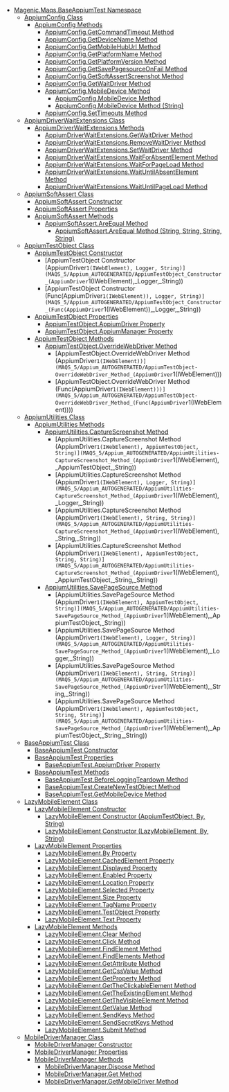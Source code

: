 - [Magenic.Maqs.BaseAppiumTest Namespace](MAQS_5/Appium_AUTOGENERATED/Magenic-Maqs-BaseAppiumTest_Namespace)
  - [AppiumConfig Class](MAQS_5/Appium_AUTOGENERATED/AppiumConfig_Class)
    - [AppiumConfig Methods](MAQS_5/Appium_AUTOGENERATED/AppiumConfig_Methods)
      - [AppiumConfig.GetCommandTimeout Method](MAQS_5/Appium_AUTOGENERATED/AppiumConfig-GetCommandTimeout_Method)
      - [AppiumConfig.GetDeviceName Method](MAQS_5/Appium_AUTOGENERATED/AppiumConfig-GetDeviceName_Method)
      - [AppiumConfig.GetMobileHubUrl Method](MAQS_5/Appium_AUTOGENERATED/AppiumConfig-GetMobileHubUrl_Method)
      - [AppiumConfig.GetPlatformName Method](MAQS_5/Appium_AUTOGENERATED/AppiumConfig-GetPlatformName_Method)
      - [AppiumConfig.GetPlatformVersion Method](MAQS_5/Appium_AUTOGENERATED/AppiumConfig-GetPlatformVersion_Method)
      - [AppiumConfig.GetSavePagesourceOnFail Method](MAQS_5/Appium_AUTOGENERATED/AppiumConfig-GetSavePagesourceOnFail_Method)
      - [AppiumConfig.GetSoftAssertScreenshot Method](MAQS_5/Appium_AUTOGENERATED/AppiumConfig-GetSoftAssertScreenshot_Method)
      - [AppiumConfig.GetWaitDriver Method](MAQS_5/Appium_AUTOGENERATED/AppiumConfig-GetWaitDriver_Method)
      - [AppiumConfig.MobileDevice Method](MAQS_5/Appium_AUTOGENERATED/AppiumConfig-MobileDevice_Method())
        - [AppiumConfig.MobileDevice Method](MAQS_5/Appium_AUTOGENERATED/AppiumConfig-MobileDevice_Method)
        - [AppiumConfig.MobileDevice Method (String)](MAQS_5/Appium_AUTOGENERATED/AppiumConfig-MobileDevice_Method_(String))
      - [AppiumConfig.SetTimeouts Method](MAQS_5/Appium_AUTOGENERATED/AppiumConfig-SetTimeouts_Method)
  - [AppiumDriverWaitExtensions Class](MAQS_5/Appium_AUTOGENERATED/AppiumDriverWaitExtensions_Class)
    - [AppiumDriverWaitExtensions Methods](MAQS_5/Appium_AUTOGENERATED/AppiumDriverWaitExtensions_Methods)
      - [AppiumDriverWaitExtensions.GetWaitDriver Method](MAQS_5/Appium_AUTOGENERATED/AppiumDriverWaitExtensions-GetWaitDriver_Method)
      - [AppiumDriverWaitExtensions.RemoveWaitDriver Method](MAQS_5/Appium_AUTOGENERATED/AppiumDriverWaitExtensions-RemoveWaitDriver_Method)
      - [AppiumDriverWaitExtensions.SetWaitDriver Method](MAQS_5/Appium_AUTOGENERATED/AppiumDriverWaitExtensions-SetWaitDriver_Method)
      - [AppiumDriverWaitExtensions.WaitForAbsentElement Method](MAQS_5/Appium_AUTOGENERATED/AppiumDriverWaitExtensions-WaitForAbsentElement_Method)
      - [AppiumDriverWaitExtensions.WaitForPageLoad Method](MAQS_5/Appium_AUTOGENERATED/AppiumDriverWaitExtensions-WaitForPageLoad_Method)
      - [AppiumDriverWaitExtensions.WaitUntilAbsentElement Method](MAQS_5/Appium_AUTOGENERATED/AppiumDriverWaitExtensions-WaitUntilAbsentElement_Method)
      - [AppiumDriverWaitExtensions.WaitUntilPageLoad Method](MAQS_5/Appium_AUTOGENERATED/AppiumDriverWaitExtensions-WaitUntilPageLoad_Method)
  - [AppiumSoftAssert Class](MAQS_5/Appium_AUTOGENERATED/AppiumSoftAssert_Class)
    - [AppiumSoftAssert Constructor](MAQS_5/Appium_AUTOGENERATED/AppiumSoftAssert_Constructor)
    - [AppiumSoftAssert Properties](MAQS_5/Appium_AUTOGENERATED/AppiumSoftAssert_Properties)
    - [AppiumSoftAssert Methods](MAQS_5/Appium_AUTOGENERATED/AppiumSoftAssert_Methods)
      - [AppiumSoftAssert.AreEqual Method](MAQS_5/Appium_AUTOGENERATED/AppiumSoftAssert-AreEqual_Method)
        - [AppiumSoftAssert.AreEqual Method (String, String, String, String)](MAQS_5/Appium_AUTOGENERATED/AppiumSoftAssert-AreEqual_Method_(String,_String,_String,_String))
  - [AppiumTestObject Class](MAQS_5/Appium_AUTOGENERATED/AppiumTestObject_Class)
    - [AppiumTestObject Constructor](MAQS_5/Appium_AUTOGENERATED/AppiumTestObject_Constructor)
      - [AppiumTestObject Constructor (AppiumDriver`1(IWebElement), Logger, String)](MAQS_5/Appium_AUTOGENERATED/AppiumTestObject_Constructor_(AppiumDriver`1(IWebElement),_Logger,_String))
      - [AppiumTestObject Constructor (Func(AppiumDriver`1(IWebElement)), Logger, String)](MAQS_5/Appium_AUTOGENERATED/AppiumTestObject_Constructor_(Func(AppiumDriver`1(IWebElement)),_Logger,_String))
    - [AppiumTestObject Properties](MAQS_5/Appium_AUTOGENERATED/AppiumTestObject_Properties)
      - [AppiumTestObject.AppiumDriver Property](MAQS_5/Appium_AUTOGENERATED/AppiumTestObject-AppiumDriver_Property)
      - [AppiumTestObject.AppiumManager Property](MAQS_5/Appium_AUTOGENERATED/AppiumTestObject-AppiumManager_Property)
    - [AppiumTestObject Methods](MAQS_5/Appium_AUTOGENERATED/AppiumTestObject_Methods)
      - [AppiumTestObject.OverrideWebDriver Method](MAQS_5/Appium_AUTOGENERATED/AppiumTestObject-OverrideWebDriver_Method)
        - [AppiumTestObject.OverrideWebDriver Method (AppiumDriver`1(IWebElement))](MAQS_5/Appium_AUTOGENERATED/AppiumTestObject-OverrideWebDriver_Method_(AppiumDriver`1(IWebElement)))
        - [AppiumTestObject.OverrideWebDriver Method (Func(AppiumDriver`1(IWebElement)))](MAQS_5/Appium_AUTOGENERATED/AppiumTestObject-OverrideWebDriver_Method_(Func(AppiumDriver`1(IWebElement))))
  - [AppiumUtilities Class](MAQS_5/Appium_AUTOGENERATED/AppiumUtilities_Class)
    - [AppiumUtilities Methods](MAQS_5/Appium_AUTOGENERATED/AppiumUtilities_Methods)
      - [AppiumUtilities.CaptureScreenshot Method](MAQS_5/Appium_AUTOGENERATED/AppiumUtilities-CaptureScreenshot_Method)
        - [AppiumUtilities.CaptureScreenshot Method (AppiumDriver`1(IWebElement), AppiumTestObject, String)](MAQS_5/Appium_AUTOGENERATED/AppiumUtilities-CaptureScreenshot_Method_(AppiumDriver`1(IWebElement),_AppiumTestObject,_String))
        - [AppiumUtilities.CaptureScreenshot Method (AppiumDriver`1(IWebElement), Logger, String)](MAQS_5/Appium_AUTOGENERATED/AppiumUtilities-CaptureScreenshot_Method_(AppiumDriver`1(IWebElement),_Logger,_String))
        - [AppiumUtilities.CaptureScreenshot Method (AppiumDriver`1(IWebElement), String, String)](MAQS_5/Appium_AUTOGENERATED/AppiumUtilities-CaptureScreenshot_Method_(AppiumDriver`1(IWebElement),_String,_String))
        - [AppiumUtilities.CaptureScreenshot Method (AppiumDriver`1(IWebElement), AppiumTestObject, String, String)](MAQS_5/Appium_AUTOGENERATED/AppiumUtilities-CaptureScreenshot_Method_(AppiumDriver`1(IWebElement),_AppiumTestObject,_String,_String))
      - [AppiumUtilities.SavePageSource Method](MAQS_5/Appium_AUTOGENERATED/AppiumUtilities-SavePageSource_Method)
        - [AppiumUtilities.SavePageSource Method (AppiumDriver`1(IWebElement), AppiumTestObject, String)](MAQS_5/Appium_AUTOGENERATED/AppiumUtilities-SavePageSource_Method_(AppiumDriver`1(IWebElement),_AppiumTestObject,_String))
        - [AppiumUtilities.SavePageSource Method (AppiumDriver`1(IWebElement), Logger, String)](MAQS_5/Appium_AUTOGENERATED/AppiumUtilities-SavePageSource_Method_(AppiumDriver`1(IWebElement),_Logger,_String))
        - [AppiumUtilities.SavePageSource Method (AppiumDriver`1(IWebElement), String, String)](MAQS_5/Appium_AUTOGENERATED/AppiumUtilities-SavePageSource_Method_(AppiumDriver`1(IWebElement),_String,_String))
        - [AppiumUtilities.SavePageSource Method (AppiumDriver`1(IWebElement), AppiumTestObject, String, String)](MAQS_5/Appium_AUTOGENERATED/AppiumUtilities-SavePageSource_Method_(AppiumDriver`1(IWebElement),_AppiumTestObject,_String,_String))
  - [BaseAppiumTest Class](MAQS_5/Appium_AUTOGENERATED/BaseAppiumTest_Class)
    - [BaseAppiumTest Constructor](MAQS_5/Appium_AUTOGENERATED/BaseAppiumTest_Constructor)
    - [BaseAppiumTest Properties](MAQS_5/Appium_AUTOGENERATED/BaseAppiumTest_Properties)
      - [BaseAppiumTest.AppiumDriver Property](MAQS_5/Appium_AUTOGENERATED/BaseAppiumTest-AppiumDriver_Property)
    - [BaseAppiumTest Methods](MAQS_5/Appium_AUTOGENERATED/BaseAppiumTest_Methods)
      - [BaseAppiumTest.BeforeLoggingTeardown Method](MAQS_5/Appium_AUTOGENERATED/BaseAppiumTest-BeforeLoggingTeardown_Method)
      - [BaseAppiumTest.CreateNewTestObject Method](MAQS_5/Appium_AUTOGENERATED/BaseAppiumTest-CreateNewTestObject_Method)
      - [BaseAppiumTest.GetMobileDevice Method](MAQS_5/Appium_AUTOGENERATED/BaseAppiumTest-GetMobileDevice_Method)
  - [LazyMobileElement Class](MAQS_5/Appium_AUTOGENERATED/LazyMobileElement_Class)
    - [LazyMobileElement Constructor](MAQS_5/Appium_AUTOGENERATED/LazyMobileElement_Constructor)
      - [LazyMobileElement Constructor (AppiumTestObject, By, String)](MAQS_5/Appium_AUTOGENERATED/LazyMobileElement_Constructor_(AppiumTestObject,_By,_String))
      - [LazyMobileElement Constructor (LazyMobileElement, By, String)](MAQS_5/Appium_AUTOGENERATED/LazyMobileElement_Constructor_(LazyMobileElement,_By,_String))
    - [LazyMobileElement Properties](MAQS_5/Appium_AUTOGENERATED/LazyMobileElement_Properties)
      - [LazyMobileElement.By Property](MAQS_5/Appium_AUTOGENERATED/LazyMobileElement-By_Property)
      - [LazyMobileElement.CachedElement Property](MAQS_5/Appium_AUTOGENERATED/LazyMobileElement-CachedElement_Property)
      - [LazyMobileElement.Displayed Property](MAQS_5/Appium_AUTOGENERATED/LazyMobileElement-Displayed_Property)
      - [LazyMobileElement.Enabled Property](MAQS_5/Appium_AUTOGENERATED/LazyMobileElement-Enabled_Property)
      - [LazyMobileElement.Location Property](MAQS_5/Appium_AUTOGENERATED/LazyMobileElement-Location_Property)
      - [LazyMobileElement.Selected Property](MAQS_5/Appium_AUTOGENERATED/LazyMobileElement-Selected_Property)
      - [LazyMobileElement.Size Property](MAQS_5/Appium_AUTOGENERATED/LazyMobileElement-Size_Property)
      - [LazyMobileElement.TagName Property](MAQS_5/Appium_AUTOGENERATED/LazyMobileElement-TagName_Property)
      - [LazyMobileElement.TestObject Property](MAQS_5/Appium_AUTOGENERATED/LazyMobileElement-TestObject_Property)
      - [LazyMobileElement.Text Property](MAQS_5/Appium_AUTOGENERATED/LazyMobileElement-Text_Property)
    - [LazyMobileElement Methods](MAQS_5/Appium_AUTOGENERATED/LazyMobileElement_Methods)
      - [LazyMobileElement.Clear Method](MAQS_5/Appium_AUTOGENERATED/LazyMobileElement-Clear_Method)
      - [LazyMobileElement.Click Method](MAQS_5/Appium_AUTOGENERATED/LazyMobileElement-Click_Method)
      - [LazyMobileElement.FindElement Method](MAQS_5/Appium_AUTOGENERATED/LazyMobileElement-FindElement_Method)
      - [LazyMobileElement.FindElements Method](MAQS_5/Appium_AUTOGENERATED/LazyMobileElement-FindElements_Method)
      - [LazyMobileElement.GetAttribute Method](MAQS_5/Appium_AUTOGENERATED/LazyMobileElement-GetAttribute_Method)
      - [LazyMobileElement.GetCssValue Method](MAQS_5/Appium_AUTOGENERATED/LazyMobileElement-GetCssValue_Method)
      - [LazyMobileElement.GetProperty Method](MAQS_5/Appium_AUTOGENERATED/LazyMobileElement-GetProperty_Method)
      - [LazyMobileElement.GetTheClickableElement Method](MAQS_5/Appium_AUTOGENERATED/LazyMobileElement-GetTheClickableElement_Method)
      - [LazyMobileElement.GetTheExistingElement Method](MAQS_5/Appium_AUTOGENERATED/LazyMobileElement-GetTheExistingElement_Method)
      - [LazyMobileElement.GetTheVisibleElement Method](MAQS_5/Appium_AUTOGENERATED/LazyMobileElement-GetTheVisibleElement_Method)
      - [LazyMobileElement.GetValue Method](MAQS_5/Appium_AUTOGENERATED/LazyMobileElement-GetValue_Method)
      - [LazyMobileElement.SendKeys Method](MAQS_5/Appium_AUTOGENERATED/LazyMobileElement-SendKeys_Method)
      - [LazyMobileElement.SendSecretKeys Method](MAQS_5/Appium_AUTOGENERATED/LazyMobileElement-SendSecretKeys_Method)
      - [LazyMobileElement.Submit Method](MAQS_5/Appium_AUTOGENERATED/LazyMobileElement-Submit_Method)
  - [MobileDriverManager Class](MAQS_5/Appium_AUTOGENERATED/MobileDriverManager_Class)
    - [MobileDriverManager Constructor](MAQS_5/Appium_AUTOGENERATED/MobileDriverManager_Constructor)
    - [MobileDriverManager Properties](MAQS_5/Appium_AUTOGENERATED/MobileDriverManager_Properties)
    - [MobileDriverManager Methods](MAQS_5/Appium_AUTOGENERATED/MobileDriverManager_Methods)
      - [MobileDriverManager.Dispose Method](MAQS_5/Appium_AUTOGENERATED/MobileDriverManager-Dispose_Method)
      - [MobileDriverManager.Get Method](MAQS_5/Appium_AUTOGENERATED/MobileDriverManager-Get_Method)
      - [MobileDriverManager.GetMobileDriver Method](MAQS_5/Appium_AUTOGENERATED/MobileDriverManager-GetMobileDriver_Method)
